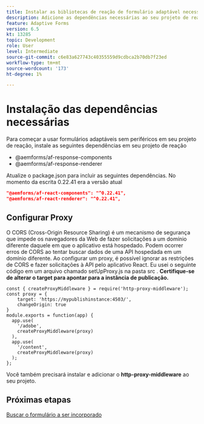```yaml
---
title: Instalar as bibliotecas de reação de formulário adaptável necessárias
description: Adicione as dependências necessárias ao seu projeto de reação
feature: Adaptive Forms
version: 6.5
kt: 13285
topic: Development
role: User
level: Intermediate
source-git-commit: c6e83a627743c40355559d9cdbca2b70db7f23ed
workflow-type: tm+mt
source-wordcount: '173'
ht-degree: 1%

---
```



# Instalação das dependências necessárias

Para começar a usar formulários adaptáveis sem periféricos em seu projeto de reação, instale as seguintes dependências em seu projeto de reação

* @aemforms/af-response-components
* @aemforms/af-response-renderer

Atualize o package.json para incluir as seguintes dependências. No momento da escrita 0.22.41 era a versão atual

```json
"@aemforms/af-react-components": "^0.22.41",
"@aemforms/af-react-renderer": "^0.22.41",
```

## Configurar Proxy

O CORS (Cross-Origin Resource Sharing) é um mecanismo de segurança que impede os navegadores da Web de fazer solicitações a um domínio diferente daquele em que o aplicativo está hospedado. Podem ocorrer erros de CORS ao tentar buscar dados de uma API hospedada em um domínio diferente. Ao configurar um proxy, é possível ignorar as restrições de CORS e fazer solicitações à API pelo aplicativo React. Eu usei o seguinte código em um arquivo chamado setUpProxy.js na pasta src . **Certifique-se de alterar o target para apontar para a instância de publicação.**

```
const { createProxyMiddleware } = require('http-proxy-middleware');
const proxy = {
    target: 'https://mypublishinstance:4503/',
    changeOrigin: true
}
module.exports = function(app) {
  app.use(
    '/adobe',
    createProxyMiddleware(proxy)
  ),
  app.use(
    '/content',
    createProxyMiddleware(proxy)
  );
};
```

Você também precisará instalar e adicionar o **http-proxy-middleware** ao seu projeto.

## Próximas etapas

[Buscar o formulário a ser incorporado](./fetch-the-form.md)
